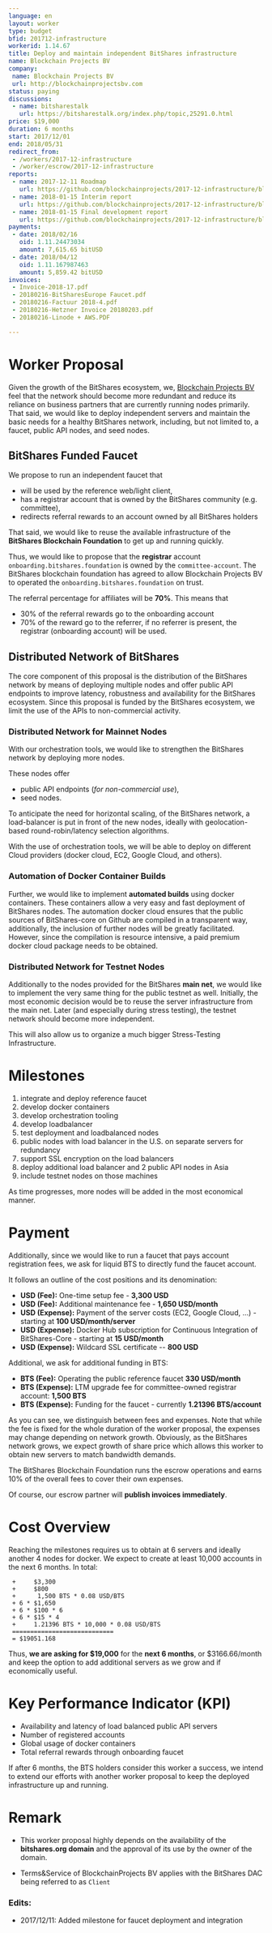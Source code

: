 ```yaml
---
language: en
layout: worker
type: budget
bfid: 201712-infrastructure
workerid: 1.14.67
title: Deploy and maintain independent BitShares infrastructure
name: Blockchain Projects BV
company:
 name: Blockchain Projects BV
 url: http://blockchainprojectsbv.com
status: paying
discussions:
 - name: bitsharestalk
   url: https://bitsharestalk.org/index.php/topic,25291.0.html
price: $19,000
duration: 6 months
start: 2017/12/01
end: 2018/05/31
redirect_from: 
 - /workers/2017-12-infrastructure
 - /worker/escrow/2017-12-infrastructure
reports:
 - name: 2017-12-11 Roadmap
   url: https://github.com/blockchainprojects/2017-12-infrastructure/blob/master/Roadmap_2017-12-infrastructure.pdf
 - name: 2018-01-15 Interim report
   url: https://github.com/blockchainprojects/2017-12-infrastructure/blob/master/Interim_report_1_2017-12-infrastructure.pdf
 - name: 2018-01-15 Final development report
   url: https://github.com/blockchainprojects/2017-12-infrastructure/blob/master/Final_development_report_2017-12-infrastructure.pdf
payments:
 - date: 2018/02/16
   oid: 1.11.24473034
   amount: 7,615.65 bitUSD
 - date: 2018/04/12
   oid: 1.11.167987463
   amount: 5,859.42 bitUSD
invoices:
 - Invoice-2018-17.pdf
 - 20180216-BitSharesEurope Faucet.pdf
 - 20180216-Factuur 2018-4.pdf
 - 20180216-Hetzner Invoice 20180203.pdf
 - 20180216-Linode + AWS.PDF

---
```


# Worker Proposal

Given the growth of the BitShares ecosystem, we, [Blockchain Projects
BV](http://blockchainprojectsbv.com) feel that the network should become
more redundant and reduce its reliance on business partners that are
currently running nodes primarily. That said, we would like to deploy
independent servers and maintain the basic needs for a healthy BitShares
network, including, but not limited to, a faucet, public API nodes, and
seed nodes.

## BitShares Funded Faucet

We propose to run an independent faucet that 

* will be used by the reference web/light client,
* has a registrar account that is owned by the BitShares community (e.g. committee),
* redirects referral rewards to an account owned by all BitShares holders

That said, we would like to reuse the available infrastructure of the
**BitShares Blockchain Foundation** to get up and running quickly.

Thus, we would like to propose that the **registrar** account
`onboarding.bitshares.foundation` is owned by the `committee-account`.
The BitShares blockchain foundation has agreed to allow Blockchain
Projects BV to operated the `onboarding.bitshares.foundation` on trust.

The referral percentage for affiliates will be **70%**. This means that

* 30% of the referral rewards go to the onboarding account
* 70% of the reward go to the referrer, if no referrer is present, the
  registrar (onboarding account) will be used.

## Distributed Network of BitShares

The core component of this proposal is the distribution of the BitShares
network by means of deploying multiple nodes and offer public API
endpoints to improve latency, robustness and availability for the
BitShares ecosystem. Since this proposal is funded by the BitShares
ecosystem, we limit the use of the APIs to non-commercial activity.

### Distributed Network for Mainnet Nodes

With our orchestration tools, we would like to strengthen the BitShares
network by deploying more nodes.

These nodes offer 

* public API endpoints (*for non-commercial use*),
* seed nodes.

To anticipate the need for horizontal scaling, of the BitShares network,
a load-balancer is put in front of the new nodes, ideally with
geolocation-based round-robin/latency selection algorithms.

With the use of orchestration tools, we will be able to deploy on
different Cloud providers (docker cloud, EC2, Google Cloud, and others). 

### Automation of Docker Container Builds

Further, we would like to implement **automated builds** using docker
containers. These containers allow a very easy and fast deployment of
BitShares nodes. The automation docker cloud ensures that the public
sources of BitShares-core on Github are compiled in a transparent way,
additionally, the inclusion of further nodes will be greatly
facilitated. However, since the compilation is resource intensive, a
paid premium docker cloud package needs to be obtained.

### Distributed Network for Testnet Nodes

Additionally to the nodes provided for the BitShares **main net**, we
would like to implement the very same thing for the public testnet as
well. Initially, the most economic decision would be to reuse the
server infrastructure from the main net. Later (and especially during
stress testing), the testnet network should become more independent.

This will also allow us
to organize a much bigger Stress-Testing Infrastructure.

# Milestones

1. integrate and deploy reference faucet
2. develop docker containers
3. develop orchestration tooling
4. develop loadbalancer
5. test deployment and loadbalanced nodes
6. public nodes with load balancer in the U.S. on separate servers for redundancy
7. support SSL encryption on the load balancers
8. deploy additional load balancer and 2 public API nodes in Asia
9. include testnet nodes on those machines

As time progresses, more nodes will be added in the most economical
manner.

# Payment

Additionally, since we would like to run a faucet that pays account
registration fees, we ask for liquid BTS to directly fund the faucet
account.

It follows an outline of the cost positions and its denomination:

* **USD (Fee):** One-time setup fee - **3,300 USD**
* **USD (Fee):** Additional maintenance fee - **1,650 USD/month**
* **USD (Expense):** Payment of the server costs (EC2, Google Cloud, ...) - starting at **100 USD/month/server**
* **USD (Expense):** Docker Hub subscription for Continuous Integration of BitShares-Core - starting at **15 USD/month**
* **USD (Expense):** Wildcard SSL certificate -- **800 USD**

Additional, we ask for additional funding in BTS:

* **BTS (Fee):** Operating the public reference faucet **330 USD/month**
* **BTS (Expense):** LTM upgrade fee for committee-owned registrar account: **1,500 BTS**
* **BTS (Expense):** Funding for the faucet - currently **1.21396 BTS/account**

As you can see, we distinguish between fees and expenses. Note that
while the fee is fixed for the whole duration of the worker proposal,
the expenses may change depending on network growth. Obviously, as the
BitShares network grows, we expect growth of share price which allows
this worker to obtain new servers to match bandwidth demands.

The BitShares Blockchain Foundation runs the escrow operations and earns
10% of the overall fees to cover their own expenses.

Of course, our escrow partner will **publish invoices immediately**.

# Cost Overview

Reaching the milestones requires us to obtain at 6 servers and ideally
another 4 nodes for docker. We expect to create at least 10,000 accounts
in the next 6 months. In total:

     +     $3,300
     +     $800
     +      1,500 BTS * 0.08 USD/BTS
     + 6 * $1,650
     + 6 * $100 * 6
     + 6 * $15 * 4
     +     1.21396 BTS * 10,000 * 0.08 USD/BTS
     ============================
     = $19051.168

Thus, **we are asking for $19,000** for the **next 6 months**, or
$3166.66/month and keep the option to add additional servers as we grow
and if economically useful.

# Key Performance Indicator (KPI)

* Availability and latency of load balanced public API servers
* Number of registered accounts
* Global usage of docker containers
* Total referral rewards through onboarding faucet

If after 6 months, the BTS holders consider this worker a success, we
intend to extend our efforts with another worker proposal to keep the
deployed infrastructure up and running.

# Remark

* This worker proposal highly depends on the availability of the
  **bitshares.org domain** and the approval of its use by the owner of
  the domain.

* Terms&Service of BlockchainProjects BV applies with the BitShares
  DAC being referred to as `Client`

### Edits:

* 2017/12/11: Added milestone for faucet deployment and integration
